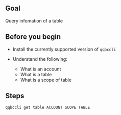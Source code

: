 ## Goal

Query infomation of a table

## Before you begin

* Install the currently supported version of `qqbccli`

* Understand the following:
  * What is an account
  * What is a table
  * What is a scope of table

## Steps

```sh
qqbccli get table ACCOUNT SCOPE TABLE
```